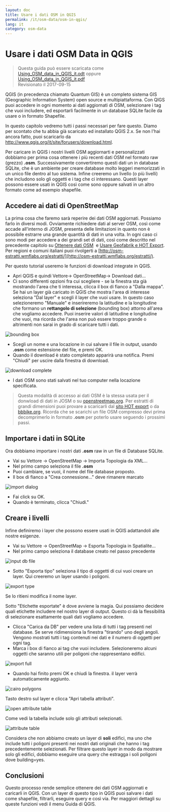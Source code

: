 ```yaml
---
layout: doc
title: Usare i dati OSM in QGIS
permalink: /it/osm-data/osm-in-qgis/
lang: it
category: osm-data
---
```


Usare i dati OSM Data in QGIS
=================

> Questa guida può essere scaricata come [Using_OSM_data_in_QGIS_it.odt](/files/Using_OSM_data_in_QGIS_it.odt) oppure [Using_OSM_data_in_QGIS_it.pdf](/files/Using_OSM_data_in_QGIS_it.pdf)  
> Revisionato il 2017-09-15

QGIS (in precedenza chiamato Quantum GIS) è un completo sistema GIS (Geographic Information System) open source e multipiattaforma. Con QIGS puoi accedere in ogni momento ai dati aggiornati di OSM, selezionare i tag che vuoi includere, ed esportarli facilmente in un database SQLite facile da usare o in formato Shapefile.  

In questo capitolo vedremo tutti i passi necessari per fare questo. Diamo per scontato che tu abbia già scaricato ed installato QGIS 2.x. Se non l'hai ancora fatto, puoi scaricarlo da <http://www.qgis.org/it/site/forusers/download.html>.  

Per caricare in QGIS i nostri livelli OSM aggiornarti e personalizzati dobbiamo per prima cosa ottenere i più recenti dati OSM nel formato raw (grezzo) **.osm**.  Successivamente convertiremo questi dati un in database SQLite, che è un ambiente per creare database molto leggeri memorizzati in un unico file dentro al tuo sistema. Infine creeremo un livello (o più livelli) che includono solo gli oggetti e i tag che ci interessano. Questi layer possono essere usati in QGIS così come sono oppure salvati in un altro formato come ad esempio shapefile.  

Accedere ai dati di OpenStreetMap
---------------------------

La prima cosa che faremo sarà reperire dei dati OSM aggiornati. Possiamo farlo in diversi modi. Ovviamente richiedere dati al server OSM, così come accade all'interno di JOSM, presenta delle limitazioni in quanto non è possibile estrarre una grande quantità di dati in una volta. In ogni caso ci sono modi per accedere a dei grandi set di dati, così come
descritto nel precedente capitolo su [Ottenere dati OSM](/it/osm-data/getting-data)  e [Usare Geofabrik e HOT Export](/it/osm-data/geofabrik-and-hot-export). Per regioni e comuni italiani puoi rivolgerti a [http://osm-estratti.wmflabs.org/estratti/](http://osm-estratti.wmflabs.org/estratti/).  

Per questo tutorial useremo le funzioni di download integrate in QGIS.  

- Apri QGIS e quindi Vettore-> OpenStreetMap->  Download dati...  
- Ci sono differenti opzioni fra cui scegliere - se la finestra sta già mostrando l'area che ti interessa, clicca il box di fianco a "Dalla mappa". Se hai un layer già caricato in QGIS che mostra l'area di interesse seleziona "Dal layer" e scegli il layer che vuoi usare. In questo caso selezioneremo "Manuale" e inserireremo la latitudine e la longitudine che formano un **rettangolo di selezione** (bounding box) attorno all'area che vogliamo accedere. Puoi inserire valori di latitudine e longitudine che vuoi, ma ricorda che l'area non può essere troppo grande o altrimenti non sarai in grado di scaricare tutti i dati.  

![bounding box][]

- Scegli un nome e una locazione in cui salvare il file in output, usando **.osm** come estensione del file, e premi OK.  
- Quando il download è stato completato apparirà una notifica. Premi "Chiudi" per uscire dalla finestra di download.  

![download complete][]

- I dati OSM sono stati salvati nel tuo computer nella locazione specificata.  

> Questa modalità di accesso ai dati OSM è la stessa usata per il donwload di dati in JOSM o su [openstreetmap.org](http://www.openstreetmap.org). Per estratti di grandi dimensioni puoi provare a scaricarli dal [sito HOT export](http://export.hotosm.org) o da [bbbike.org](http://extract.bbbike.org/). Ricorda che se scarichi un file OSM compresso devi prima decomprimerlo in formato **.osm** per poterlo usare seguendo i prossimi passi.  


Importare i dati in SQLite
---------------------------

Ora dobbiamo importare i nostri dati **.osm** raw in un file di Database SQLite.  

- Vai su Vettore -> OpenStreetMap -> Importa Topologia da XML...  
- Nel primo campo seleziona il file **.osm**  
- Puoi cambiare, se vuoi, il nome del file database proposto.  
- Il box di fianco a "Crea connessione..." deve rimanere marcato  

![import dialog][]  

- Fai click su OK.  
- Quando è terminato, clicca "Chiudi."  


Creare i livelli
--------------

Infine definiremo i layer che possono essere usati in QGIS adattandoli alle nostre esigenze.  

- Vai su Vettore -> OpenStreetMap -> Esporta Topologia in Spatialite...  
- Nel primo campo seleziona il database creato nel passo precedente  

![input db file][]  

- Sotto "Esporta tipo" seleziona il tipo di oggetti di cui vuoi creare un layer. Qui creeremo un layer usando i poligoni.  

![export type][]  

Se lo ritieni modifica il nome layer.  

Sotto "Etichette esportate" è dove avviene la magia. Qui possiamo decidere quali etichette includere nel nostro layer di output.  Questo ci dà la flessibilità di selezionare esattamente quali dati vogliamo accedere.  

- Clicca "Carica da DB" per vedere una lista di tutti i tag presenti nel database. Se serve ridimensiona la finestra "tirando" uno degli angoli. Vengono mostrati tutti i tag contenuti nei dati e il numero di oggetti per ogni tag.  
- Marca i box di fianco ai tag che vuoi includere. Selezioneremo alcuni oggetti che saranno utili per poligoni che rappresentano edifici.  

![export full][]  

- Quando hai finito premi OK e chiudi la finestra. il layer verrà automaticamente aggiunto.  

![cairo polygons][]  

Tasto destro sul layer e clicca "Apri tabella attributi".  

![open attribute table][]  

Come vedi la tabella include solo gli attributi selezionati.  

![attribute table][]  

Considera che non abbiamo creato un layer di **soli** edifici, ma uno che include tutti i poligoni presenti nei nostri dati originali che hanno i tag precedentemente selezionati. Per filtrare questo layer in modo da mostrare solo gli edifici, dobbiamo eseguire una query che estragga i soli poligoni dove building=yes.


Conclusioni
-------

Questo processo rende semplice ottenere dei dati OSM aggiornati e caricarli in QGIS. Con un layer di questo tipo in QGIS puoi salvare i dati come shapefile, filtrarli, eseguire query e così via. Per maggiori dettagli su queste funzioni vedi il menu Guida di QGIS.  


[bounding box]: /images/osm-data/bounding_box.png
[download complete]: /images/osm-data/download_complete.png
[import dialog]: /images/osm-data/import_dialog.png
[input db file]: /images/osm-data/input_db_file.png
[export type]: /images/osm-data/export_type.png
[export full]: /images/osm-data/export_full.png
[cairo polygons]: /images/osm-data/cairo_polygons.png
[open attribute table]: /images/osm-data/open_attribute_table.png
[attribute table]: /images/osm-data/attribute_table.png

